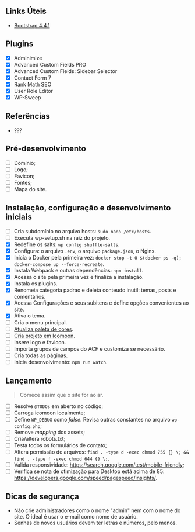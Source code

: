 ## Links Úteis

* [Bootstrap 4.4.1](https://stackpath.bootstrapcdn.com/bootstrap/4.4.1/css/bootstrap.css)

## Plugins

- [x] Adminimize
- [x] Advanced Custom Fields PRO
- [x] Advanced Custom Fields: Sidebar Selector
- [x] Contact Form 7
- [x] Rank Math SEO
- [x] User Role Editor
- [x] WP-Sweep

## Referências

* ???

## Pré-desenvolvimento

- [ ] Domínio;
- [ ] Logo;
- [ ] Favicon;
- [ ] Fontes;
- [ ] Mapa do site.

## Instalação, configuração e desenvolvimento iniciais

- [ ] Cria subdomínio no arquivo hosts: `sudo nano /etc/hosts`.
- [ ] Executa wp-setup.sh na raiz do projeto.
- [x] Redefine os salts: `wp config shuffle-salts`.
- [x] Configura: o arquivo `.env`, o arquivo `package.json`, o Nginx.
- [x] Inicia o Docker pela primeira vez: `docker stop -t 0 $(docker ps -q); docker-compose up --force-recreate`.
- [x] Instala Webpack e outras dependências: `npm install`.
- [x] Acessa o site pela primeira vez e finaliza a instalação.
- [x] Instala os plugins.
- [x] Renomeia categoria padrao e deleta conteudo inutil: temas, posts e comentários.
- [x] Acessa Configurações e seus subitens e define opções convenientes ao site.
- [x] Ativa o tema.
- [ ] Cria o menu principal.
- [ ] [Atualiza paleta de cores](https://coolors.co/app).
- [ ] [Cria projeto em Icomoon](https://icomoon.io/app).
- [ ] Insere logo e favicon.
- [ ] Importa grupos de campos do ACF e customiza se necessário.
- [ ] Cria todas as páginas.
- [ ] Inicia desenvolvimento: `npm run watch`.

## Lançamento

> Comece assim que o site for ao ar.

- [ ] Resolve `@TODOs` em aberto no código;
- [ ] Carrega icomoon localmente;
- [ ] Define `WP_DEBUG` como *false*. Revisa outras constantes no arquivo `wp-config.php`;
- [ ] Remove *mapping* dos assets;
- [ ] Cria/altera robots.txt;
- [ ] Testa todos os formulários de contato;
- [ ] Altera permissão de arquivos: `find . -type d -exec chmod 755 {} \; && find . -type f -exec chmod 644 {} \;`.
- [ ] Valida responsividade: https://search.google.com/test/mobile-friendly;
- [ ] Verifica se nota de otimização para Desktop está acima de 85: https://developers.google.com/speed/pagespeed/insights/.

## Dicas de segurança

* Não crie administradores como o nome "admin" nem com o nome do site. O ideal é usar o e-mail como nome de usuário.
* Senhas de novos usuários devem ter letras e números, pelo menos.